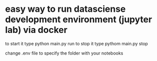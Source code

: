 # easy way to run datasciense development environment (jupyter lab) via docker

to start it type python main.py run
to stop it type pythom main.py stop

change .env file to specify the folder with your notebooks
